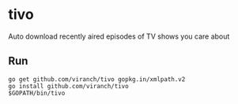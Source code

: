 # tivo
Auto download recently aired episodes of TV shows you care about

## Run
```
go get github.com/viranch/tivo gopkg.in/xmlpath.v2
go install github.com/viranch/tivo
$GOPATH/bin/tivo
```
